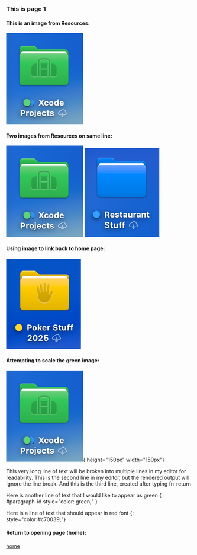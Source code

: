 ### This is page 1
<!-- 
Note in the following, I use the ../ to go up one directory level
to access the Resources folder.
-->
#### This is an image from Resources:
![green_folder](../Resources/green_folder.png)

#### Two images from Resources on same line:
![green _folder](../Resources/green_folder.png) ![blue_folder](../Resources/blue_folder.png)
#### Using image to link back to home page:
<!-- 
Note in the following, if I use index.md, the browser displays
the markdown file as plain text. If I use index.html, the browser
renders the page correctly. Use this technique to create a
clickable image link back to the home page.
-->
[![yellow_folder](../yellow_folder.png)](../index.html)
#### Attempting to scale the green image:
![green_folder](../Resources/green_folder.png){:height="150px" width="150px"}

<!-- 
Note in the following, I am attempting to break a long line
of text into multiple lines in my editor for readability.
The first two lines I copied and pasted from a reference.
At the end of the second line, I used a fn-return keystroke,
then typed the third line manually.
-->
This very long line of text will be broken into multiple lines in my editor for readability.
This is the second line in my editor, but the rendered output will ignore the line break.
And this is the third line, created after typing fn-return 

Here is another line of text that I would like to appear as green { #paragraph-id style="color: green;" }

Here is a line of text that should appear in red font {: style="color:#c70039;"}

#### Return to opening page (home):
[home](../index.)